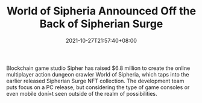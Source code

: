 ﻿---
title: "World of Sipheria Announced Off the Back of Sipherian Surge"
date: 2021-10-27T21:57:40+08:00
lastmod: 2021-10-27T16:45:40+08:00
draft: false
authors: ["Miranda"]
description: "Blockchain game studio Sipher has raised $6.8 million to create the online multiplayer action dungeon crawler World of Sipheria, which taps into the earlier released Sipherian Surge NFT collection. The development team puts focus on a PC release, but considering the type of game consoles or even mobile doní»t seen outside of the realm of possibilities."
featuredImage: "world-of-sipheria-dungeon-crawler-sipherian-surge-nft-collection.png"
tags: ["Virtual World","Play to Earn"]
categories: ["news"]
news: ["Virtual World"]
weight: 
lightgallery: true
pinned: false
recommend: false
recommend1: false
---

Blockchain game studio Sipher has raised $6.8 million to create the online multiplayer action dungeon crawler World of Sipheria, which taps into the earlier released Sipherian Surge NFT collection. The development team puts focus on a PC release, but considering the type of game consoles or even mobile doní»t seen outside of the realm of possibilities.

<!--more-->

